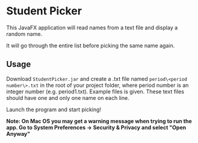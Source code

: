 # Student Picker

This JavaFX application will read names from a text file and display a random name.

It will go through the entire list before picking the same name again.

## Usage

Download `StudentPicker.jar` and create a .txt file named `period\<period number\>.txt` in the root of your project folder, where period number is an integer number (e.g. period1.txt). Example files is given. These text files should have one and only one name on each line.

Launch the program and start picking!

**Note: On Mac OS you may get a warning message when trying to run the app. Go to System Preferences -> Security & Privacy and select "Open Anyway"**


